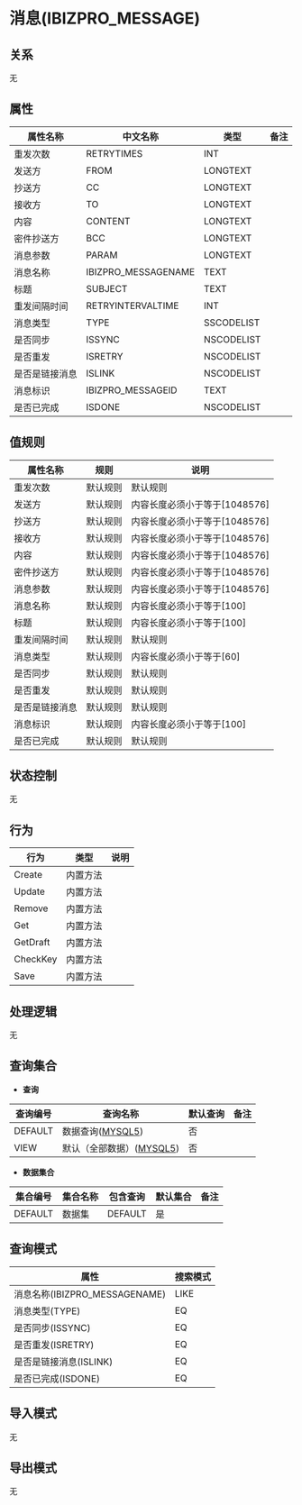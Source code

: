 # 消息(IBIZPRO_MESSAGE)

  

## 关系
无

## 属性

| 属性名称        |    中文名称    | 类型     |  备注  |
| --------   |------------| -----   |  -------- | 
|重发次数|RETRYTIMES|INT|&nbsp;|
|发送方|FROM|LONGTEXT|&nbsp;|
|抄送方|CC|LONGTEXT|&nbsp;|
|接收方|TO|LONGTEXT|&nbsp;|
|内容|CONTENT|LONGTEXT|&nbsp;|
|密件抄送方|BCC|LONGTEXT|&nbsp;|
|消息参数|PARAM|LONGTEXT|&nbsp;|
|消息名称|IBIZPRO_MESSAGENAME|TEXT|&nbsp;|
|标题|SUBJECT|TEXT|&nbsp;|
|重发间隔时间|RETRYINTERVALTIME|INT|&nbsp;|
|消息类型|TYPE|SSCODELIST|&nbsp;|
|是否同步|ISSYNC|NSCODELIST|&nbsp;|
|是否重发|ISRETRY|NSCODELIST|&nbsp;|
|是否是链接消息|ISLINK|NSCODELIST|&nbsp;|
|消息标识|IBIZPRO_MESSAGEID|TEXT|&nbsp;|
|是否已完成|ISDONE|NSCODELIST|&nbsp;|

## 值规则
| 属性名称    | 规则    |  说明  |
| --------   |------------| ----- | 
|重发次数|默认规则|默认规则|
|发送方|默认规则|内容长度必须小于等于[1048576]|
|抄送方|默认规则|内容长度必须小于等于[1048576]|
|接收方|默认规则|内容长度必须小于等于[1048576]|
|内容|默认规则|内容长度必须小于等于[1048576]|
|密件抄送方|默认规则|内容长度必须小于等于[1048576]|
|消息参数|默认规则|内容长度必须小于等于[1048576]|
|消息名称|默认规则|内容长度必须小于等于[100]|
|标题|默认规则|内容长度必须小于等于[100]|
|重发间隔时间|默认规则|默认规则|
|消息类型|默认规则|内容长度必须小于等于[60]|
|是否同步|默认规则|默认规则|
|是否重发|默认规则|默认规则|
|是否是链接消息|默认规则|默认规则|
|消息标识|默认规则|内容长度必须小于等于[100]|
|是否已完成|默认规则|默认规则|

## 状态控制

无


## 行为
| 行为    | 类型    |  说明  |
| --------   |------------| ----- | 
|Create|内置方法|&nbsp;|
|Update|内置方法|&nbsp;|
|Remove|内置方法|&nbsp;|
|Get|内置方法|&nbsp;|
|GetDraft|内置方法|&nbsp;|
|CheckKey|内置方法|&nbsp;|
|Save|内置方法|&nbsp;|

## 处理逻辑
无

## 查询集合

* **查询**

| 查询编号 | 查询名称       | 默认查询 |   备注|
| --------  | --------   | --------   | ----- |
|DEFAULT|数据查询([MYSQL5](../../appendix/query_MYSQL5.md#IBIZProMessage_Default))|否|&nbsp;|
|VIEW|默认（全部数据）([MYSQL5](../../appendix/query_MYSQL5.md#IBIZProMessage_View))|否|&nbsp;|

* **数据集合**

| 集合编号 | 集合名称   |  包含查询  | 默认集合 |   备注|
| --------  | --------   | -------- | --------   | ----- |
|DEFAULT|数据集|DEFAULT|是|&nbsp;|

## 查询模式
| 属性      |    搜索模式     |
| --------   |------------|
|消息名称(IBIZPRO_MESSAGENAME)|LIKE|
|消息类型(TYPE)|EQ|
|是否同步(ISSYNC)|EQ|
|是否重发(ISRETRY)|EQ|
|是否是链接消息(ISLINK)|EQ|
|是否已完成(ISDONE)|EQ|

## 导入模式
无


## 导出模式
无
